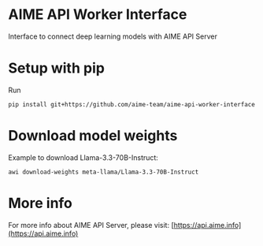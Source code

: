 # AIME API Worker Interface

Interface to connect deep learning models with AIME API Server 


# Setup with pip
Run
```
pip install git+https://github.com/aime-team/aime-api-worker-interface
```

# Download model weights

Example to download Llama-3.3-70B-Instruct:

```
awi download-weights meta-llama/Llama-3.3-70B-Instruct
```

# More info

For more info about AIME API Server, please visit: [https://api.aime.info](https://api.aime.info)